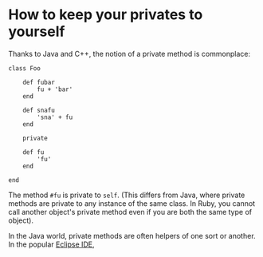 How to keep your privates to yourself
===

Thanks to Java and C++, the notion of a private method is commonplace:

	class Foo
	
		def fubar
			fu + 'bar'
		end
		
		def snafu
			'sna' + fu
		end
		
		private
		
		def fu
			'fu'
		end
		
	end

The method `#fu` is private to `self`. (This differs from Java, where private methods are private to any instance of the same class. In Ruby, you cannot call another object's private method even if you are both the same type of object).

In the Java world, private methods are often helpers of one sort or another. In the popular [Eclipse IDE](http://www.eclipse.org/ "Eclipse.org home"), 